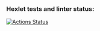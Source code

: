 ### Hexlet tests and linter status:
[![Actions Status](https://github.com/Timur-Latypov/python-project-50/workflows/hexlet-check/badge.svg)](https://github.com/Timur-Latypov/python-project-50/actions)